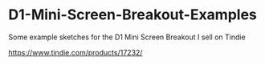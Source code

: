 # D1-Mini-Screen-Breakout-Examples
Some example sketches for the D1 Mini Screen Breakout I sell on Tindie

https://www.tindie.com/products/17232/

